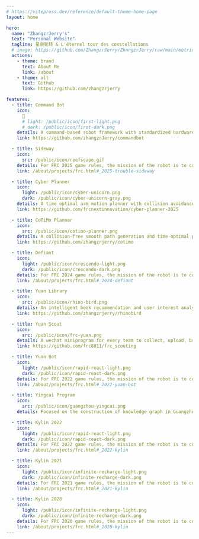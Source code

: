 ```yaml
---
# https://vitepress.dev/reference/default-theme-home-page
layout: home

hero:
  name: "ZhangzrJerry's"
  text: "Personal Website"
  tagline: 星辰轮转 & L'éternel tour des constellations
  # image: https://github.com/ZhangzrJerry/ZhangzrJerry/raw/main/metrics.left.svg
  actions:
    - theme: brand
      text: About Me
      link: /about
    - theme: alt
      text: Github
      link: https://github.com/zhangzrjerry

features:
  - title: Command Bot
    icon:
      🤖
      # light: /public/icon/first-light.png
      # dark: /public/icon/first-dark.png
    details: A command-based robot framework with standardized hardware interfaces and factory-patterned subsystems.
    link: https://github.com/zhangzrJerry/commandbot

  - title: Sideway
    icon:
      src: /public/icon/reefscape.gif
    details: For FRC 2025 game rules, the mission of the robot is to collect the Coral (PVC pipe) or the Algae (rubber ball) and place.
    link: /about/projects/frc.html#_2025-trouble-sideway

  - title: Cyber Planner
    icon:
      light: /public/icon/cyber-unicorn.png
      dark: /public/icon/cyber-unicorn-gray.png
    details: A time optimal arm motion planner with collision avoidance and electrical limits applied on motors.
    link: https://github.com/frcnextinnovation/cyber-planner-2025

  - title: CoTiMo Planner
    icon:
      src: /public/icon/cotimo-planner.png
    details: A collision-free smooth path generation and time-optimal path parameterization palnner with model predictive control.
    link: https://github.com/zhangzrjerry/cotimo

  - title: Defiant
    icon:
      light: /public/icon/crescendo-light.png
      dark: /public/icon/crescendo-dark.png
    details: For FRC 2024 game rules, the mission of the robot is to collect the Note (squishy ring) and shoot to the speaker or to the amplifier.
    link: /about/projects/frc.html#_2024-defiant

  - title: Yuan Library
    icon:
      src: /public/icon/rhino-bird.png
    details: An intelligent book recommendation and user interest analysis system based on factorization machine.
    link: https://github.com/zhangzrjerry/rhinobird

  - title: Yuan Scout
    icon:
      src: /public/icon/frc-yuan.png
    details: A wechat miniprogram for every team to collect, upload, browse, contrast, analyze, and export data during the FRC match.
    link: https://github.com/frc8811/frc_scouting

  - title: Yuan Bot
    icon:
      light: /public/icon/rapid-react-light.png
      dark: /public/icon/rapid-react-dark.png
    details: For FRC 2022 game rules, the mission of the robot is to collect and shoot the CARGO (oversized tennis ball) to the hub.
    link: /about/projects/frc.html#_2022-yuan-bot

  - title: Yingcai Program
    icon:
      src: /public/icon/guangzhou-yingcai.png
    details: Focused on the construction of knowledge graph in Guangzhou Yingcai Middle School Science Research Training Program.

  - title: Kylin 2022
    icon:
      light: /public/icon/rapid-react-light.png
      dark: /public/icon/rapid-react-dark.png
    details: For FRC 2022 game rules, the mission of the robot is to collect and shoot the CARGO (oversized tennis ball) to the hub.
    link: /about/projects/frc.html#_2022-kylin

  - title: Kylin 2021
    icon:
      light: /public/icon/infinite-recharge-light.png
      dark: /public/icon/infinite-recharge-dark.png
    details: For FRC 2021 game rules, the mission of the robot is to collect the Power Cell (foam ball) and shoot to the power port.
    link: /about/projects/frc.html#_2021-kylin

  - title: Kylin 2020
    icon:
      light: /public/icon/infinite-recharge-light.png
      dark: /public/icon/infinite-recharge-dark.png
    details: For FRC 2020 game rules, the mission of the robot is to collect the Power Cell (foam ball) and shoot to the power port.
    link: /about/projects/frc.html#_2020-kylin
---
```


<script setup>
import { h } from 'vue'

const MapComponent = () => {
  return h('div', { style: { display: 'none' } }, [
    h('img', { src: '//www.clustrmaps.com/map_v2.png?d=N1xcGfMiyGqEOR9TZz2PRIL6pBhRmMh98RoCJonFmW4&cl=ffffff' })
  ])
}
</script>

<MapComponent />
